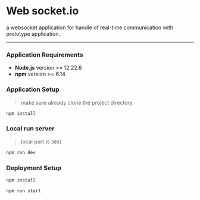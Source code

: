 
# Web socket.io

a websocket application for handle of real-time communication with prototype application.

---

### Application Requirements

-  **Node.js** version >= 12.22.6
-  **npm** version >= 6.14


### Application Setup

> make sure already clone the project directory.

```bash
npm install
```

### Local run server
> local port is `3001`

```bash
npm run dev
```
  

### Deployment Setup

```bash
npm install
```
```bash
npm run start
```